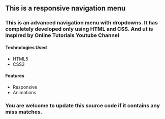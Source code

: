 ## This is a responsive navigation menu 

### This is an advanced navigation menu with dropdowns. It has completely developed only using HTML and CSS. And ut is inspired by Online Tutorials Youtube Channel

#### Technologies Used
* HTML5
* CSS3

#### Features
* Responsive
* Animations

### You are welcome to update this source code if it contains any miss matches.
